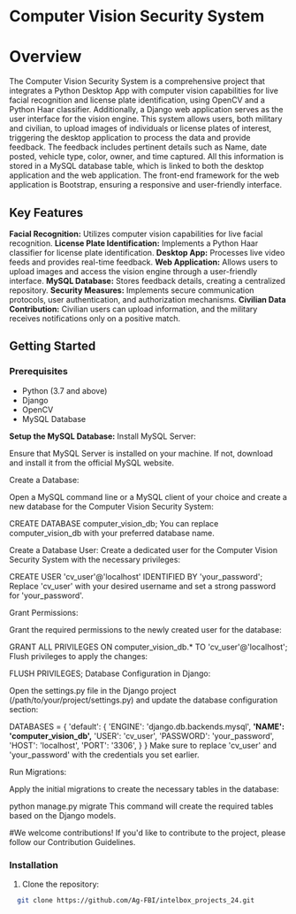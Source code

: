 # Computer Vision Security System
# Overview
The Computer Vision Security System is a comprehensive project that integrates a Python Desktop App with computer vision capabilities for live facial recognition and license plate identification, using OpenCV and a Python Haar classifier. Additionally, a Django web application serves as the user interface for the vision engine. This system allows users, both military and civilian, to upload images of individuals or license plates of interest, triggering the desktop application to process the data and provide feedback.
The feedback includes pertinent details such as Name, date posted, vehicle type, color, owner, and time captured. All this information is stored in a MySQL database table, which is linked to both the desktop application and the web application. The front-end framework for the web application is Bootstrap, ensuring a responsive and user-friendly interface.

## Key Features

 **Facial Recognition:** 
 Utilizes computer vision capabilities for live facial recognition. 
 **License Plate Identification:** 
 Implements a Python Haar classifier for license plate identification.
 **Desktop App:** 
 Processes live video feeds and provides real-time feedback.
 **Web Application:** 
 Allows users to upload images and access the vision engine through a user-friendly interface.
 **MySQL Database:** 
 Stores feedback details, creating a centralized repository.
 **Security Measures:** 
 Implements secure communication protocols, user authentication, and authorization mechanisms.
 **Civilian Data Contribution:** 
 Civilian users can upload information, and the military receives notifications only on a positive match.

## Getting Started

### Prerequisites

- Python (3.7 and above)
- Django
- OpenCV
- MySQL Database

**Setup the MySQL Database:**
Install MySQL Server:

Ensure that MySQL Server is installed on your machine. If not, download and install it from the official MySQL website.

Create a Database:

Open a MySQL command line or a MySQL client of your choice and create a new database for the Computer Vision Security System:


CREATE DATABASE computer_vision_db;
You can replace computer_vision_db with your preferred database name.

Create a Database User:
Create a dedicated user for the Computer Vision Security System with the necessary privileges:

CREATE USER 'cv_user'@'localhost' IDENTIFIED BY 'your_password';
Replace 'cv_user' with your desired username and set a strong password for 'your_password'.

Grant Permissions:

Grant the required permissions to the newly created user for the database:


GRANT ALL PRIVILEGES ON computer_vision_db.* TO 'cv_user'@'localhost';
Flush privileges to apply the changes:


FLUSH PRIVILEGES;
Database Configuration in Django:

Open the settings.py file in the Django project (/path/to/your/project/settings.py) and update the database configuration section:


DATABASES = {
    'default': {
        'ENGINE': 'django.db.backends.mysql',
        **'NAME': 'computer_vision_db',**
        'USER': 'cv_user',
        'PASSWORD': 'your_password',
        'HOST': 'localhost',
        'PORT': '3306',
    }
}
Make sure to replace 'cv_user' and 'your_password' with the credentials you set earlier.

Run Migrations:

Apply the initial migrations to create the necessary tables in the database:


python manage.py migrate
This command will create the required tables based on the Django models.

#We welcome contributions! If you'd like to contribute to the project, please follow our Contribution Guidelines.




### Installation

1. Clone the repository:
 ```bash
   git clone https://github.com/Ag-FBI/intelbox_projects_24.git
